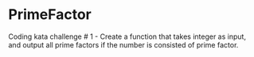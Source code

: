 # PrimeFactor
Coding kata challenge # 1 - Create a function that takes integer as input, and output all prime factors if the number is consisted of prime factor.
